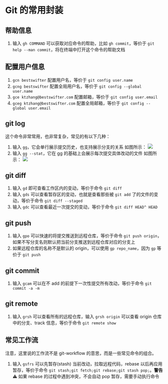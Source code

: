 # Git 的常用封装

## 帮助信息

1. 输入 `gh COMMAND` 可以获取对应命令的帮助，比如 `gh commit`，等价于 `git help --man commit`，将在终端中打开这个命令的帮助文档

## 配置用户信息

1. `gcn bestswifter` 配置用户名，等价于 `git config user.name`
2. `gcng bestswifter` 配置全局用户名，等价于 `git config --global user.name`
3. `gce ktzhang@bestswifter.com` 配置邮箱，等价于 `git config user.email`
4. `gceg ktzhang@bestswifter.com` 配置全局邮箱，等价于 `git config --global user.email`

## git log

这个命令非常常用，也非常复杂，常见的有以下几种：

1. 输入 `gg`，它会单行展示提交历史，也支持展示分支的关系
   如图所示：
   ![](http://images.bestswifter.com/QQ20171220-113955@2x.png)
2. 输入 `gg --stat`，它在 gg 的基础上会展示每次提交具体改动的文件
   如图所示：
   ![](http://images.bestswifter.com/QQ20171220-114134@2x.png)

## git diff

1. 输入 `gd` 即可查看工作区内的变动，等价于命令 `git diff`
2. 输入 `gds` 可以查看暂存区的变动，也就是查看那些被 `git add` 了的文件的变动，等价于命令 `git diff --staged`
3. 输入 `gdc` 可以查看最近一次提交的变动，等价于命令 `git diff HEAD^ HEAD`

## git push

1. 输入 `gpo` 可以快速的将提交推送到远程仓库，等价于命令 `git push origin`，如果不写分支名则默认把当前分支推送到远程仓库对应的分支上
2. 如果远程仓库的名称不是默认的 origin，可以使用 `gp repo_name`，因为 `gp` 等价于 `git push`

## git commit

1. 输入 `gcam` 可以在不 add 的前提下一次性提交所有改动，等价于命令 `git commit -a -m`

## git remote

1. 输入 `grsh` 可以查看所有的远程仓库，输入 `grsh origin` 可以查看 origin 仓库中的分支、track 信息，等价于命令 `git remote show`

## 常见工作流

注意，这里说的工作流不是 git-workflow 的意思，而是一些常见命令的组合。

1. 输入 `gsfrs` 可以先暂存(stash) 当前改动，拉取远程代码，rebase 以后再应用暂存，等价于命令 `git stash;git fetch;git rebase;git stash pop;`。**警告⚠️** 如果 rebase 的过程中遇到冲突，不会自动 pop 暂存，需要手动执行命令
